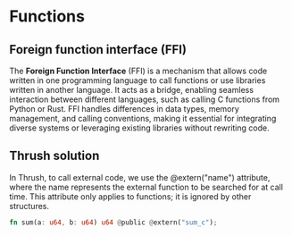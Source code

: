 # Functions

## Foreign function interface (FFI)

The **Foreign Function Interface** (FFI) is a mechanism that allows code written in one programming language to call functions or use libraries written in another language. It acts as a bridge, enabling seamless interaction between different languages, such as calling C functions from Python or Rust. FFI handles differences in data types, memory management, and calling conventions, making it essential for integrating diverse systems or leveraging existing libraries without rewriting code.

## Thrush solution

In Thrush, to call external code, we use the @extern("name") attribute, where the name represents the external function to be searched for at call time. This attribute only applies to functions; it is ignored by other structures.

```rust
fn sum(a: u64, b: u64) u64 @public @extern("sum_c");
```

